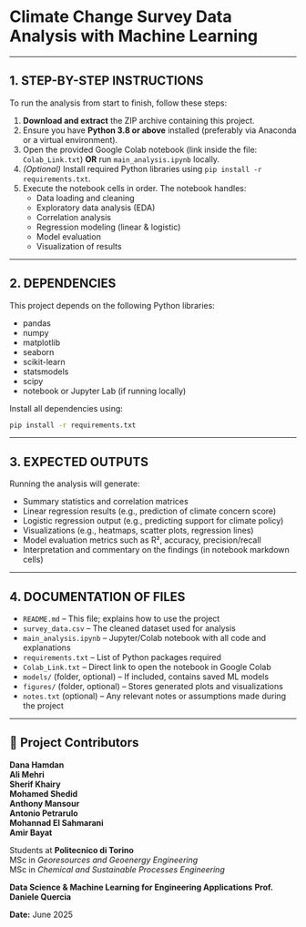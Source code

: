 # Climate Change Survey Data Analysis with Machine Learning

---

## 1. STEP-BY-STEP INSTRUCTIONS

To run the analysis from start to finish, follow these steps:

1. **Download and extract** the ZIP archive containing this project.  
2. Ensure you have **Python 3.8 or above** installed (preferably via Anaconda or a virtual environment).  
3. Open the provided Google Colab notebook (link inside the file: `Colab_Link.txt`) **OR** run `main_analysis.ipynb` locally.  
4. *(Optional)* Install required Python libraries using `pip install -r requirements.txt`.  
5. Execute the notebook cells in order. The notebook handles:  
   - Data loading and cleaning  
   - Exploratory data analysis (EDA)  
   - Correlation analysis  
   - Regression modeling (linear & logistic)  
   - Model evaluation  
   - Visualization of results

---

## 2. DEPENDENCIES

This project depends on the following Python libraries:

- pandas  
- numpy  
- matplotlib  
- seaborn  
- scikit-learn  
- statsmodels  
- scipy  
- notebook or Jupyter Lab (if running locally)

Install all dependencies using:

```bash
pip install -r requirements.txt
```

---

## 3. EXPECTED OUTPUTS

Running the analysis will generate:

- Summary statistics and correlation matrices  
- Linear regression results (e.g., prediction of climate concern score)  
- Logistic regression output (e.g., predicting support for climate policy)  
- Visualizations (e.g., heatmaps, scatter plots, regression lines)  
- Model evaluation metrics such as R², accuracy, precision/recall  
- Interpretation and commentary on the findings (in notebook markdown cells)

---

## 4. DOCUMENTATION OF FILES

- `README.md` – This file; explains how to use the project  
- `survey_data.csv` – The cleaned dataset used for analysis  
- `main_analysis.ipynb` – Jupyter/Colab notebook with all code and explanations  
- `requirements.txt` – List of Python packages required  
- `Colab_Link.txt` – Direct link to open the notebook in Google Colab  
- `models/` (folder, optional) – If included, contains saved ML models  
- `figures/` (folder, optional) – Stores generated plots and visualizations  
- `notes.txt` (optional) – Any relevant notes or assumptions made during the project

---

## 👥 Project Contributors

**Dana Hamdan**  
**Ali Mehri**  
**Sherif Khairy**  
**Mohamed Shedid**  
**Anthony Mansour**  
**Antonio Petrarulo**  
**Mohannad El Sahmarani**  
**Amir Bayat**

Students at **Politecnico di Torino**  
MSc in *Georesources and Geoenergy Engineering*  
MSc in *Chemical and Sustainable Processes Engineering*

**Data Science & Machine Learning for Engineering Applications** 
**Prof. Daniele Quercia**

**Date:** June 2025
